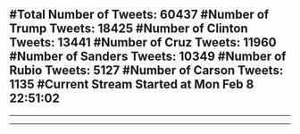 #Total Number of Tweets: 60437 
#Number of Trump Tweets: 18425
#Number of Clinton Tweets: 13441
#Number of Cruz Tweets: 11960
#Number of Sanders Tweets: 10349
#Number of Rubio Tweets: 5127
#Number of Carson Tweets: 1135
#Current Stream Started at Mon Feb  8 22:51:02
---
---
---
